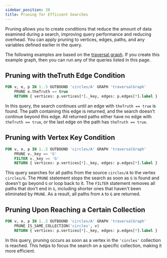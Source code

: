 ```yaml
---
sidebar_position: 20
title: Pruning for Efficient Searches
---
```


Pruning allows you to create conditions that reduce the amount of data examined during a search, improving query performance and reducing overhead. You can apply pruning to vertices, edges, paths, and any variables defined earlier in the query.

The following examples are based on the [traversal graph](../../graph-examples/example-graphs#the-traversal-graph). If you create this example graph, then you can run any of the queries listed in this page.

## Pruning with theTruth Edge Condition

```sql
FOR v, e, p IN 1..5 OUTBOUND 'circles/A' GRAPH 'traversalGraph'
    PRUNE e.theTruth == true
    RETURN { vertices: p.vertices[*]._key, edges: p.edges[*].label }
```

In this query, the search continues until an edge with `theTruth == true` is found. The path containing this edge is returned, and the search doesn't continue beyond this edge. All returned paths either have no edge with `theTruth == true`, or the last edge on the path has `theTruth == true`.

## Pruning with Vertex Key Condition

```sql
FOR v, e, p IN 1..5 OUTBOUND 'circles/A' GRAPH 'traversalGraph'
    PRUNE v._key == 'G'
    FILTER v._key == 'G'
    RETURN { vertices: p.vertices[*]._key, edges: p.edges[*].label }
```

This query searches for all paths from the source `circles/A` to the vertex `circles/G`. The `PRUNE` statement stops the search as soon as `G` is found and doesn't go beyond `G` or loop back to it. The `FILTER` statement removes all paths that don't end in `G`, including shorter ones that haven't been eliminated by `PRUNE`. As a result, all paths from `A` to `G` are returned.

## Pruning Upon Reaching a Certain Collection

```sql
FOR v, e, p IN 1..5 OUTBOUND 'circles/A' GRAPH 'traversalGraph'
    PRUNE IS_SAME_COLLECTION('circles', v)
    RETURN { vertices: p.vertices[*]._key, edges: p.edges[*].label }
```

In this query, pruning occurs as soon as a vertex in the `'circles'` collection is reached. This helps to focus the search on a specific collection, making it more efficient.
